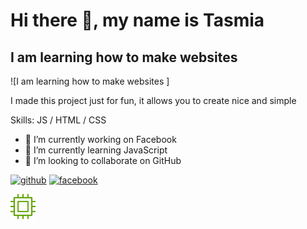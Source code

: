 # Hi there 👋, my name is Tasmia
## I am learning how to make websites 
![I am learning how to make websites ]


I made this project just for fun, it allows you to create nice and simple 

Skills:  JS / HTML / CSS

- 🔭 I’m currently working on Facebook 
- 🌱 I’m currently learning JavaScript  
- 👯 I’m looking to collaborate on GitHub  


[<img src='https://cdn.jsdelivr.net/npm/simple-icons@3.0.1/icons/github.svg' alt='github' height='40'>](https://github.com/Cutieju121)  [<img src='https://cdn.jsdelivr.net/npm/simple-icons@3.0.1/icons/facebook.svg' alt='facebook' height='40'>](https://www.facebook.com/https://www.facebook.com/)  

<a href='https://docs.github.com/en/developers'><img src='https://raw.githubusercontent.com/acervenky/animated-github-badges/master/assets/devbadge.gif' width='40' height='40'></a> 

